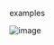 examples

![image](https://github.com/jaegonlee/jaegonlee.github.io/assets/907115/5d6db707-d7fb-4292-8d9a-09e0ba382b2d)
